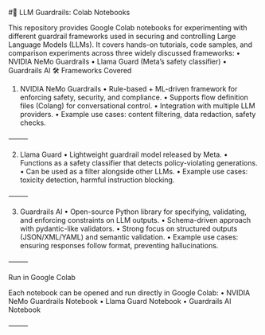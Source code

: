 #🚦 LLM Guardrails: Colab Notebooks

This repository provides Google Colab notebooks for experimenting with different guardrail frameworks used in securing and controlling Large Language Models (LLMs).
It covers hands-on tutorials, code samples, and comparison experiments across three widely discussed frameworks:
	•	NVIDIA NeMo Guardrails
	•	Llama Guard (Meta’s safety classifier)
	•	Guardrails AI
🛠️ Frameworks Covered

1. NVIDIA NeMo Guardrails
	•	Rule-based + ML-driven framework for enforcing safety, security, and compliance.
	•	Supports flow definition files (Colang) for conversational control.
	•	Integration with multiple LLM providers.
	•	Example use cases: content filtering, data redaction, safety checks.

⸻

2. Llama Guard
	•	Lightweight guardrail model released by Meta.
	•	Functions as a safety classifier that detects policy-violating generations.
	•	Can be used as a filter alongside other LLMs.
	•	Example use cases: toxicity detection, harmful instruction blocking.

⸻

3. Guardrails AI
	•	Open-source Python library for specifying, validating, and enforcing constraints on LLM outputs.
	•	Schema-driven approach with pydantic-like validators.
	•	Strong focus on structured outputs (JSON/XML/YAML) and semantic validation.
	•	Example use cases: ensuring responses follow format, preventing hallucinations.


⸻

Run in Google Colab

Each notebook can be opened and run directly in Google Colab:
	•	NVIDIA NeMo Guardrails Notebook
	•	Llama Guard Notebook
	•	Guardrails AI Notebook

⸻
